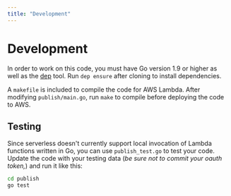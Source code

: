```yaml
---
title: "Development"
---
```


# Development


In order to work on this code, you must have Go version 1.9 or higher as well as the [dep](https://golang.github.io/dep/) tool. Run `dep ensure` after cloning to install dependencies.

A `makefile` is included to compile the code for AWS Lambda. After modifying `publish/main.go`, run `make` to compile before deploying the code to AWS.

## Testing

Since serverless doesn't currently support local invocation of Lambda functions written in Go, you can use `publish_test.go` to test your code. Update the code with your testing data (*be sure not to commit your oauth token,*) and run it like this:

```bash
cd publish
go test
```